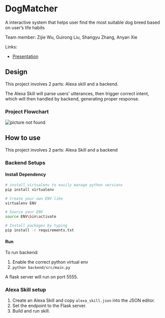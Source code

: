 # DogMatcher

A interactive system that helps user find the most suitable dog breed based on user’s life habits

Team member: Zijie Wu, Guirong Liu, Shangyu Zhang, Anyan Xie

Links:
* [Presentation](https://docs.google.com/presentation/d/1QjM9lr_FkqYJaXlHvrHAILrnm93DXM9eHZcHu7-WS4M/edit?usp=sharing)

## Design

This project involves 2 parts: Alexa skill and a backend.

The Alexa Skill will parse users' utterances, then trigger correct intent, which will then handled by backend, generating proper response.

### Project Flowchart

![picture not found](https://i.ibb.co/RHnWJkG/Screen-Shot-2018-12-15-at-14-46-12.png)

## How to use

This project involves 2 parts: Alexa Skill and a backend

### Backend Setups

#### Install Dependency

```bash
# install virtualenv to easily manage python versions
pip install virtualenv 

# Create your own ENV like
virtualenv ENV

# Source your ENV
source ENV\bin\activate

# Install packages by typing
pip install -r requirements.txt
```

#### Run

To run backend:
1. Enable the correct python virtual env
2. `python backend/src/main.py`

A flask server will run on port 5555.

### Alexa Skill setup

1. Create an Alexa Skill and copy `alexa_skill.json` into the JSON editor.
2. Set the endpoint to the Flask server.
3. Build and run skill.
